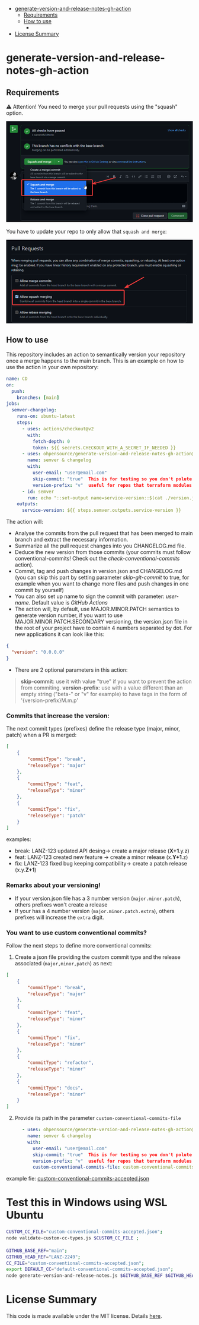 - [generate-version-and-release-notes-gh-action](#generate-version-and-release-notes-gh-action)
  - [Requirements](#requirements)
  - [How to use](#how-to-use)
    - [](#)
- [License Summary](#license-summary)

# generate-version-and-release-notes-gh-action

## Requirements

:warning: Attention! You need to merge your pull requests using the "squash" option. 

![settings](docs/how_to_merge_prs.png)

You have to update your repo to only allow that `squash and merge`:

![settings](docs/gh_repo_merge_settings.png)

## How to use
This repository includes an action to semantically version your repository once a merge happens to the main branch. This is an example on how to use the action in your own repository:

```yaml
name: CD
on:
  push:
    branches: [main]
jobs:
  semver-changelog:
    runs-on: ubuntu-latest
    steps:
      - uses: actions/checkout@v2
        with:
          fetch-depth: 0
          token: ${{ secrets.CHECKOUT_WITH_A_SECRET_IF_NEEDED }}
      - uses: ohpensource/generate-version-and-release-notes-gh-action@main
        name: semver & changelog
        with:
          user-email: "user@email.com"
          skip-commit: "true"  This is for testing so you don't polute your git history. Default value is false.
          version-prefix: "v"  useful for repos that terraform modules where the versions are like "v0.2.4".
      - id: semver
        run: echo "::set-output name=service-version::$(cat ./version.json | jq -r '.version')"
    outputs:
      service-version: ${{ steps.semver.outputs.service-version }}
```

The action will:

- Analyse the commits from the pull request that has been merged to main branch and extract the necessary information.
- Summarize all the pull request changes into you CHANGELOG.md file.
- Deduce the new version from those commits (your commits must follow conventional-commits! Check out the _check-conventional-commits_ action).
- Commit, tag and push changes in version.json and CHANGELOG.md (you can skip this part by setting parameter _skip-git-commit_ to true, for example when you want to change more files and push changes in one commit by yourself)
- You can also set up name to sign the commit with parameter: _user-name_. Default value is _GitHub Actions_
- The action will, by default, use MAJOR.MINOR.PATCH semantics to generate version number, if you want to use MAJOR.MINOR.PATCH.SECONDARY versioning, the version.json file in the root of your project have to contain 4 numbers separated by dot. For new applications it can look like this:

```json
{
  "version": "0.0.0.0"
}
```

- There are 2 optional parameters in this action:

> **skip-commit**: use it with value "true" if you want to prevent the action from commiting.
> **version-prefix**: use with a value different than an empty string ("beta-" or "v" for example) to have tags in the form of '{version-prefix}M.m.p'

### Commits that increase the version:

The next commit types (prefixes) define the release type (major, minor, patch) when a PR is merged:

```json
[
    {
        "commitType": "break",
        "releaseType": "major"
    },
    {
        "commitType": "feat",
        "releaseType": "minor"
    },
    {
        "commitType": "fix",
        "releaseType": "patch"
    }
]
```
examples:

* break: LANZ-123 updated API desing-> create a major release (**X+1**.y.z)
* feat: LANZ-123 created new feature -> create a minor release (x.**Y+1**.z)
* fix: LANZ-123 fixed bug keeping compatibility-> create a patch release (x.y.**Z+1**)

### Remarks about your versioning!

* If your version.json file has a 3 number version (`major.minor.patch`), others prefixes won't create a release
* If your has a 4 number version (`major.minor.patch.extra`), others prefixes will increase the `extra` digit.

### You want to use custom conventional commits?

Follow the next steps to define more conventional commits:

1. Create a json file providing the custom commit type and the release associated (`major,minor,patch`) as next:

```json
[
    {
        "commitType": "break",
        "releaseType": "major"
    },
    {
        "commitType": "feat",
        "releaseType": "minor"
    },
    {
        "commitType": "fix",
        "releaseType": "minor"
    },
    {
        "commitType": "refactor",
        "releaseType": "minor"
    },
    {
        "commitType": "docs",
        "releaseType": "minor"
    }
]
```

2. Provide its path in the parameter `custom-conventional-commits-file`

```yaml
      - uses: ohpensource/generate-version-and-release-notes-gh-action@main
        name: semver & changelog
        with:
          user-email: "user@email.com"
          skip-commit: "true"  This is for testing so you don't polute your git history. Default value is false.
          version-prefix: "v"  useful for repos that terraform modules where the versions are like "v0.2.4".
          custom-conventional-commits-file: custom-conventional-commits.json
```
example fie: [custom-conventional-commits-accepted.json](custom-conventional-commits-accepted.json)


# Test this in Windows using WSL Ubuntu

```bash
CUSTOM_CC_FILE="custom-conventional-commits-accepted.json";
node validate-custom-cc-types.js $CUSTOM_CC_FILE ;

GITHUB_BASE_REF="main";
GITHUB_HEAD_REF="LANZ-2249";
CC_FILE="custom-conventional-commits-accepted.json";
export DEFAULT_CC="default-conventional-commits-accepted.json";
node generate-version-and-release-notes.js $GITHUB_BASE_REF $GITHUB_HEAD_REF $CC_FILE;
```

# License Summary

This code is made available under the MIT license. Details [here](LICENSE).
